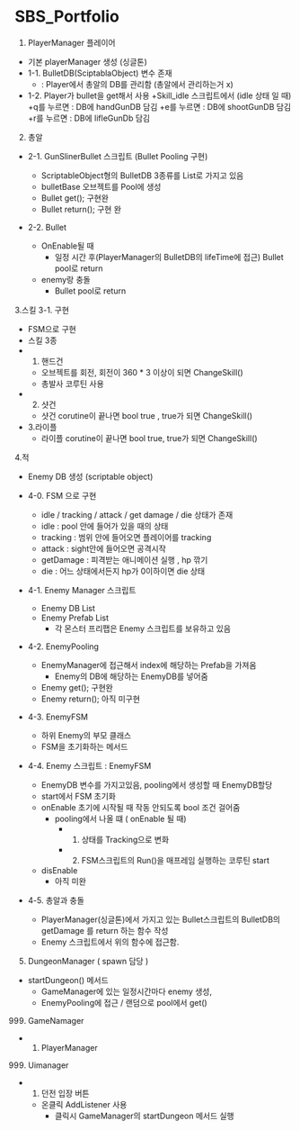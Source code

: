 # SBS_Portfolio

1. PlayerManager 플레이어
  + 기본 playerManager 생성 (싱글톤)
  + 1-1. BulletDB(SciptablaObject) 변수 존재
    + : Player에서 총알의 DB를 관리함 (총알에서 관리하는거 x)
  + 1-2. Player가 bullet을 get해서 사용
        +Skill_idle 스크립트에서 (idle 상태 일 때)
        +q를 누르면 : DB에 handGunDB  담김
        +e를 누르면 : DB에 shootGunDB 담김
        +r를 누르면 : DB에 lifleGunDb 담김

2. 총알
  + 2-1. GunSlinerBullet 스크립트 (Bullet Pooling 구현)
    + ScriptableObject형의 BulletDB 3종류를 List로 가지고 있음
    + bulletBase 오브젝트를 Pool에 생성
    + Bullet get(); 구현완
    + Bullet return(); 구현 완
         
  + 2-2. Bullet
    + OnEnable될 때
      + 일정 시간 후(PlayerManager의 BulletDB의 lifeTime에 접근) Bullet pool로 return
    + enemy랑 충돌
      + Bullet pool로 return 

3.스킬
3-1. 구현
  + FSM으로 구현
  + 스킬 3종
  + 1. 핸드건
    + 오브젝트를 회전, 회전이 360 * 3 이상이 되면 ChangeSkill() 
    + 총발사 코루틴 사용
  + 2. 샷건
    + 샷건 corutine이 끝나면 bool true , true가 되면 ChangeSkill()
  + 3.라이플
    + 라이플 corutine이 끝나면 bool true, true가 되면 ChangeSkill()

4.적
  + Enemy DB 생성 (scriptable object)
  + 4-0. FSM 으로 구현
    + idle / tracking / attack / get damage / die 상태가 존재
    + idle : pool 안에 들어가 있을 때의 상태
    + tracking : 범위 안에 들어오면 플레이어를 tracking
    + attack : sight안에 들어오면 공격시작
    + getDamage : 피격받는 애니메이션 실행 , hp 깎기
    + die : 어느 상태에서든지 hp가 0이하이면 die 상태
      
  + 4-1. Enemy Manager 스크립트
    + Enemy DB List
    + Enemy Prefab List 
      + 각 몬스터 프리팹은 Enemy 스크립트를 보유하고 있음

  + 4-2. EnemyPooling
    + EnemyManager에 접근해서 index에 해당하는 Prefab을 가져옴
      + Enemy의 DB에 해당하는 EnemyDB를 넣어줌 
    + Enemy get(); 구현완
    + Enemy return(); 아직 미구현

  + 4-3. EnemyFSM 
    + 하위 Enemy의 부모 클래스
    + FSM을 초기화하는 메서드

  + 4-4. Enemy 스크립트 : EnemyFSM
    + EnemyDB 변수를 가지고있음, pooling에서 생성할 때 EnemyDB할당
    + start에서 FSM 초기화
    + onEnable 초기에 시작될 때 작동 안되도록 bool 조건 걸어줌
      + pooling에서 나올 떄 ( onEnable 될 때)
        + 1. 상태를 Tracking으로 변화
        + 2. FSM스크립트의 Run()을 매프레임 실행하는 코루틴 start 
    + disEnable
        + 아직 미완     

  + 4-5. 총알과 충돌
    + PlayerManager(싱글톤)에서 가지고 있는 Bullet스크립트의 BulletDB의 getDamage 를 return 하는 함수 작성
    + Enemy 스크립트에서 위의 함수에 접근함.

5. DungeonManager ( spawn 담당 )
  + startDungeon() 메서드
    + GameManager에 있는 일정시간마다 enemy 생성,  
    + EnemyPooling에 접근 / 랜덤으로 pool에서 get()
      
999. GameNamager
  + 1. PlayerManager

999. Uimanager 
  + 1. 던전 입장 버튼
    + 온클릭 AddListener 사용
      + 클릭시 GameManager의 startDungeon 메서드 실행
   
